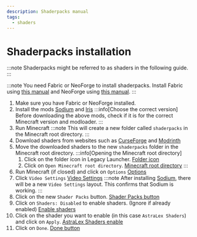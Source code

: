```yaml
---
description: Shaderpacks manual
tags:
  - shaders
---
```


# Shaderpacks installation

:::note
Shaderpacks might be referred to as shaders in the following guide.
:::

:::note
You need Fabric or NeoForge to install shaderpacks. Install Fabric using [this manual](./fabric.md) and NeoForge using [this manual](./neoforge.md).
:::

1. Make sure you have Fabric or NeoForge installed.
2. Install the mods [Sodium](https://modrinth.com/mod/sodium/) and [Iris](https://modrinth.com/mod/iris/) 
   :::info[Choose the correct version]
   Before downloading the above mods, check if it is for the correct Minecraft version and modloader.
   :::
3. Run Minecraft
   :::note
   This will create a new folder called `shaderpacks` in the Minecraft root directory.
   :::
4. Download shaders from websites such as [CurseForge](https://curseforge.com/) and [Modrinth](https://modrinth.com/)
5. Move the downloaded shaders to the new `shaderpacks` folder in the Minecraft root directory.
   :::info[Opening the Minecraft root directory]
   1. Click on the folder icon in Legacy Launcher.
      [Folder icon](./img/folder-button.png)
   2. Click on `Open Minecraft root directory`.
      [Minecraft root directory](./img/mc-root.png)
   :::
6. Run Minecraft (if closed) and click on `Options`
   [Options](./img/mc-options.png)
7. Click `Video Settings`
   [Video Settings](./img/vid-settings.png)
   :::note
   After installing [Sodium](https://modrinth.com/mod/sodium/), there will be a new `Video Settings` layout. This confirms that Sodium is working.
   :::
9. Click on the new `Shader Packs` button.
   [Shader Packs button](./img/shaderpacks-button.png)
10. Click on `Shaders: Disabled` to enable shaders. (Ignore if already enabled)
    [Enable shaders](./img/enable-shaders.png)
11. Click on the shader you want to enable (in this case `AstraLex Shaders`) and click on `Apply`.
    [AstraLex Shaders enable](./img/shaders-enabled.png)
12. Click on `Done`.
    [Done button](./img/done-iris.png)
